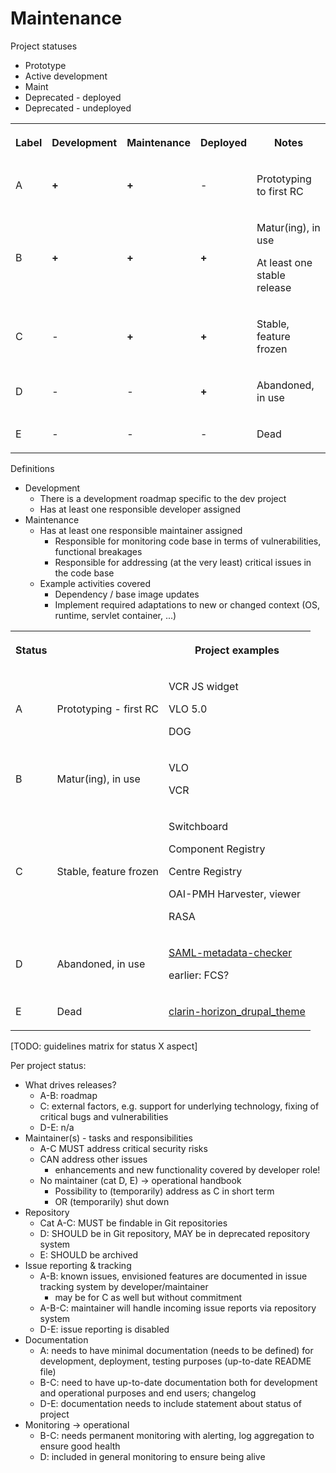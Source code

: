 # Maintenance

Project statuses

- Prototype
- Active development
- Maint
- Deprecated - deployed
- Deprecated - undeployed

<table>
  <tbody>
    <tr>
      <th>
        <p>Label</p>
      </th>
      <th>
        <p>Development</p>
      </th>
      <th>
        <p>Maintenance</p>
      </th>
      <th>
        <p>Deployed</p>
      </th>
      <th>
        <p>Notes</p>
      </th>
    </tr>
    <tr>
      <td>
        <p>A</p>
      </td>
      <td>
        <p><strong>+</strong></p>
      </td>
      <td>
        <p><strong>+</strong></p>
      </td>
      <td>
        <p>-</p>
      </td>
      <td>
        <p>Prototyping to first RC</p>
      </td>
    </tr>
    <tr>
      <td>
        <p>B</p>
      </td>
      <td>
        <p><strong>+</strong></p>
      </td>
      <td>
        <p><strong>+</strong></p>
      </td>
      <td>
        <p><strong>+</strong></p>
      </td>
      <td>
        <p>Matur(ing), in use</p>
        <p>At least one stable release</p>
      </td>
    </tr>
    <tr>
      <td>
        <p>C</p>
      </td>
      <td>
        <p>-</p>
      </td>
      <td>
        <p><strong>+</strong></p>
      </td>
      <td>
        <p><strong>+</strong></p>
      </td>
      <td>
        <p>Stable, feature frozen</p>
      </td>
    </tr>
    <tr>
      <td>
        <p>D</p>
      </td>
      <td>
        <p>-</p>
      </td>
      <td>
        <p>-</p>
      </td>
      <td>
        <p><strong>+</strong></p>
      </td>
      <td>
        <p>Abandoned, in use</p>
      </td>
    </tr>
    <tr>
      <td>
        <p>E</p>
      </td>
      <td>
        <p>-</p>
      </td>
      <td>
        <p>-</p>
      </td>
      <td>
        <p>-</p>
      </td>
      <td>
        <p>Dead</p>
      </td>
    </tr>
  </tbody>
</table>

Definitions

- Development
   - There is a development roadmap specific to the dev project
   - Has at least one responsible developer assigned
- Maintenance
   - Has at least one responsible maintainer assigned
      - Responsible for monitoring code base in terms of vulnerabilities, functional breakages
      - Responsible for addressing (at the very least) critical issues in the code base
   - Example activities covered
      - Dependency / base image updates
      - Implement required adaptations to new or changed context (OS, runtime, servlet container, ...)

<table>
<tbody>
	<tr>
		<th>
			<p>Status</p>
		</th>
		<th>&nbsp;</th>
		<th>
			<p>Project examples</p>
		</th>
	</tr>
	<tr>
		<td>
			<p>A</p>
		</td>
		<td>
			<p>Prototyping - first RC</p>
		</td>
		<td>
			<p>VCR JS widget</p>
			<p>VLO 5.0</p>
			<p>DOG</p>
		</td>
	</tr>
	<tr>
		<td>
			<p>B</p>
		</td>
		<td>
			<p>Matur(ing), in use</p>
		</td>
		<td>
			<p>VLO</p>
			<p>VCR</p>
		</td>
	</tr>
	<tr>
		<td>
			<p>C</p>
		</td>
		<td>
			<p>Stable, feature frozen</p>
		</td>
		<td>
			<p>Switchboard</p>
			<p>Component Registry</p>
			<p>Centre Registry</p>
			<p>OAI-PMH Harvester, viewer</p>
			<p>RASA</p>
		</td>
	</tr>
	<tr>
		<td>
			<p>D</p>
		</td>
		<td>
			<p>Abandoned, in use</p>
		</td>
		<td>
			<p><a href="https://github.com/clarin-eric/SAML-metadata-checker/">SAML-metadata-checker</a></p>
			<p>earlier: FCS?</p>
		</td>
	</tr>
	<tr>
		<td>
			<p>E</p>
		</td>
		<td>
			<p>Dead</p>
		</td>
		<td>
			<p><a href="https://github.com/clarin-eric/clarin-horizon_drupal_theme">clarin-horizon_drupal_theme</a></p>
		</td>
	</tr>
</tbody>
</table>

\[TODO: guidelines matrix for status X aspect\]

Per project status:

- What drives releases?
   - A-B: roadmap
   - C: external factors, e.g. support for underlying technology, fixing of critical bugs and vulnerabilities
   - D-E: n/a
- Maintainer(s) - tasks and responsibilities
   - A-C MUST address critical security risks
   - CAN address other issues
      - enhancements and new functionality covered by developer role!
   - No maintainer (cat D, E) -> operational handbook
      - Possibility to (temporarily) address as C in short term
      - OR (temporarily) shut down
- Repository
   - Cat A-C: MUST be findable in Git repositories
   - D: SHOULD be in Git repository, MAY be in deprecated repository system
   - E: SHOULD be archived
- Issue reporting & tracking
   - A-B: known issues, envisioned features are documented in issue tracking system by developer/maintainer
      - may be for C as well but without commitment
   - A-B-C: maintainer will handle incoming issue reports via repository system
   - D-E: issue reporting is disabled
- Documentation
   - A: needs to have minimal documentation (needs to be defined) for development, deployment, testing purposes (up-to-date README file)
   - B-C: need to have up-to-date documentation both for development and operational purposes and end users; changelog
   - D-E: documentation needs to include statement about status of project
- Monitoring -> operational
   - B-C: needs permanent monitoring with alerting, log aggregation to ensure good health
   - D: included in general monitoring to ensure being alive
